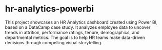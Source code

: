 # hr-analytics-powerbi
This project showcases an HR Analytics dashboard created using Power BI, based on a DataCamp case study. It analyzes employee data to uncover trends in attrition, performance ratings, tenure, demographics, and departmental metrics. The goal is to help HR teams make data-driven decisions through compelling visual storytelling.
